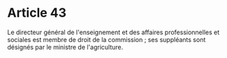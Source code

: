 # Article 43

Le directeur général de l'enseignement et des affaires professionnelles et sociales est membre de droit de la commission ; ses suppléants sont désignés par le ministre de l'agriculture.
